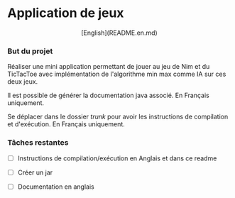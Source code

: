 # Application de jeux

<p align=center>
[English](README.en.md)
</p>


### But du projet

Réaliser une mini application permettant de jouer au jeu de Nim et du TicTacToe avec implémentation de l'algorithme min max comme IA sur ces deux jeux.

Il est possible de générer la documentation java associé. En Français uniquement.

Se déplacer dans le dossier *trunk* pour avoir les instructions de compilation et d'exécution. En Français uniquement.

### Tâches restantes

- [ ] Instructions de compilation/exécution en Anglais et dans ce readme

- [ ] Créer un jar

- [ ] Documentation en anglais
